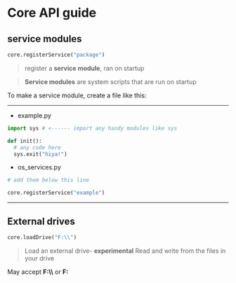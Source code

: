 # Core API guide

## service modules

```python
core.registerService("package")
```

> register a **service module**, ran on startup

> **Service modules** are system scripts that are run on startup

To make a service module, create a file like this:

---

- example.py

```python
import sys # <------ import any handy modules like sys

def init():
  # any code here
  sys.exit("hiya!")
```

- os_services.py

```python
# add them below this line

core.registerService("example")
```

------------------

## External drives
```python
core.loadDrive("F:\\")
```

> Load an external drive- **experimental**
> Read and write from the files in your drive

May accept **F:\\\\** or **F:**